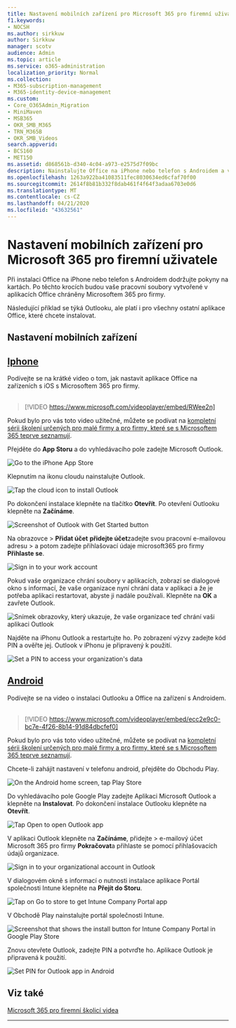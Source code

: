 ```yaml
---
title: Nastavení mobilních zařízení pro Microsoft 365 pro firemní uživatele
f1.keywords:
- NOCSH
ms.author: sirkkuw
author: Sirkkuw
manager: scotv
audience: Admin
ms.topic: article
ms.service: o365-administration
localization_priority: Normal
ms.collection:
- M365-subscription-management
- M365-identity-device-management
ms.custom:
- Core_O365Admin_Migration
- MiniMaven
- MSB365
- OKR_SMB_M365
- TRN_M365B
- OKR_SMB_Videos
search.appverid:
- BCS160
- MET150
ms.assetid: d868561b-d340-4c04-a973-e2575d7f09bc
description: Nainstalujte Office na iPhone nebo telefon s Androidem a vaše pracovní soubory v aplikacích Office budou chráněné Microsoftem 365 pro firmy.
ms.openlocfilehash: 1263a922ba41083511fec8030634ed6cfaf70f00
ms.sourcegitcommit: 2614f8b81b332f8dab461f4f64f3adaa6703e0d6
ms.translationtype: MT
ms.contentlocale: cs-CZ
ms.lasthandoff: 04/21/2020
ms.locfileid: "43632561"
---
```

# <a name="set-up-mobile-devices-for-microsoft-365-for-business-users"></a>Nastavení mobilních zařízení pro Microsoft 365 pro firemní uživatele

Při instalaci Office na iPhone nebo telefon s Androidem dodržujte pokyny na kartách. Po těchto krocích budou vaše pracovní soubory vytvořené v aplikacích Office chráněny Microsoftem 365 pro firmy.

Následující příklad se týká Outlooku, ale platí i pro všechny ostatní aplikace Office, které chcete instalovat.
  
## <a name="set-up-mobile-devices"></a>Nastavení mobilních zařízení

## <a name="iphone"></a>[Iphone](#tab/iPhone)
  
Podívejte se na krátké video o tom, jak nastavit aplikace Office na zařízeních s iOS s Microsoftem 365 pro firmy.<br><br>

> [!VIDEO https://www.microsoft.com/videoplayer/embed/RWee2n] 

Pokud bylo pro vás toto video užitečné, můžete se podívat na [kompletní sérii školení určených pro malé firmy a pro firmy, které se s Microsoftem 365 teprve seznamují](https://support.office.com/article/6ab4bbcd-79cf-4000-a0bd-d42ce4d12816).

Přejděte do **App Storu** a do vyhledávacího pole zadejte Microsoft Outlook.
  
![Go to the iPhone App Store](../media/886913de-76e5-4883-8ed0-4eb3ec06188f.png)
  
Klepnutím na ikonu cloudu nainstalujte Outlook.
  
![Tap the cloud icon to install Outlook](../media/665e1620-948a-4ab8-b914-dca49530142c.png)
  
Po dokončení instalace klepněte na tlačítko **Otevřít**. Po otevření Outlooku klepněte na **Začínáme**.
  
![Screenshot of Outlook with Get Started button](../media/005bedec-ae50-4d75-b3bb-e7cef9e2561c.png)
  
Na obrazovce \> **Přidat účet** **přidejte účet**zadejte svou pracovní e-mailovou adresu \> a potom zadejte přihlašovací údaje microsoft365 pro firmy **Přihlaste se**.
  
![Sign in to your work account](../media/3cef1fb5-7bec-4d3d-8542-872b731ce19f.png)
  
Pokud vaše organizace chrání soubory v aplikacích, zobrazí se dialogové okno s informací, že vaše organizace nyní chrání data v aplikaci a že je potřeba aplikaci restartovat, abyste ji nadále používali. Klepněte na **OK** a zavřete Outlook. 
  
![Snímek obrazovky, který ukazuje, že vaše organizace teď chrání vaši aplikaci Outlook](../media/fb4c1c84-b1e9-42e1-8070-c13dcf79fb09.png)
  
Najděte na iPhonu Outlook a restartujte ho. Po zobrazení výzvy zadejte kód PIN a ověřte jej. Outlook v iPhonu je připravený k použití.
  
![Set a PIN to access your organization's data](../media/64f2630b-3164-47a4-9dd6-ca0c29ed5fb3.png)
  
## <a name="android"></a>[Android](#tab/Android)
  
Podívejte se na video o instalaci Outlooku a Office na zařízení s Androidem.<br><br>

> [!VIDEO https://www.microsoft.com/videoplayer/embed/ecc2e9c0-bc7e-4f26-8b14-91d84dbcfef0] 

Pokud bylo pro vás toto video užitečné, můžete se podívat na [kompletní sérii školení určených pro malé firmy a pro firmy, které se s Microsoftem 365 teprve seznamují](https://support.office.com/article/6ab4bbcd-79cf-4000-a0bd-d42ce4d12816).

Chcete-li zahájit nastavení v telefonu android, přejděte do Obchodu Play.
  
![On the Android home screen, tap Play Store](../media/93df88e7-c778-40e1-b35e-868ca6e97f6c.png)
  
Do vyhledávacího pole Google Play zadejte Aplikaci Microsoft Outlook a klepněte na **Instalovat**. Po dokončení instalace Outlooku klepněte na **Otevřít**.
  
![Tap Open to open Outlook app](../media/8b4c5937-8875-4b5a-a5b6-b8c6c9cd6240.png)
  
V aplikaci Outlook klepněte na **Začínáme**, přidejte \> e-mailový účet Microsoft 365 pro firmy **Pokračovat**a přihlaste se pomocí přihlašovacích údajů organizace.
  
![Sign in to your organizational account in Outlook](../media/18f67c66-4bab-4b99-94bd-080839312e29.png)
  
V dialogovém okně s informací o nutnosti instalace aplikace Portál společnosti Intune klepněte na **Přejít do Storu**.
  
![Tap on Go to store to get Intune Company Portal app](../media/a702d712-5622-45dd-a511-b1adaee63071.png)
  
V Obchodě Play nainstalujte portál společnosti Intune.
  
![Screenshot that shows the install button for Intune Company Portal in Google Play Store](../media/5e0408f2-3f37-44dd-80ed-13ca2ac6df0c.png)
  
Znovu otevřete Outlook, zadejte PIN a potvrďte ho. Aplikace Outlook je připravená k použití.
  
![Set  PIN for Outlook app in Android](../media/edb91afb-f1ed-451a-bc6b-8ccba664e055.png)

## <a name="see-also"></a>Viz také

[Microsoft 365 pro firemní školicí videa](https://support.office.com/article/6ab4bbcd-79cf-4000-a0bd-d42ce4d12816)

---
